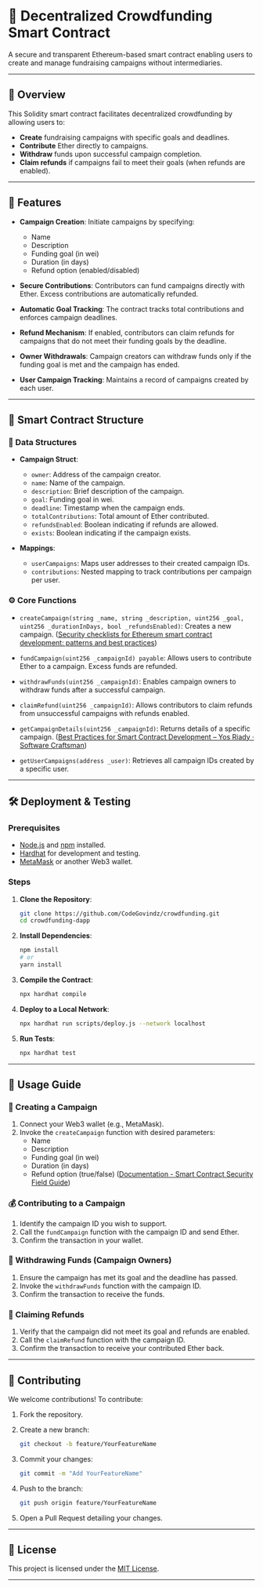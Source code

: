 # 📢 Decentralized Crowdfunding Smart Contract

A secure and transparent Ethereum-based smart contract enabling users to create and manage fundraising campaigns without intermediaries.

---

## 🚀 Overview

This Solidity smart contract facilitates decentralized crowdfunding by allowing users to:

- **Create** fundraising campaigns with specific goals and deadlines.
- **Contribute** Ether directly to campaigns.
- **Withdraw** funds upon successful campaign completion.
- **Claim refunds** if campaigns fail to meet their goals (when refunds are enabled).

---

## 🔧 Features

- **Campaign Creation**: Initiate campaigns by specifying:
  - Name
  - Description
  - Funding goal (in wei)
  - Duration (in days)
  - Refund option (enabled/disabled)

- **Secure Contributions**: Contributors can fund campaigns directly with Ether. Excess contributions are automatically refunded.

- **Automatic Goal Tracking**: The contract tracks total contributions and enforces campaign deadlines.

- **Refund Mechanism**: If enabled, contributors can claim refunds for campaigns that do not meet their funding goals by the deadline.

- **Owner Withdrawals**: Campaign creators can withdraw funds only if the funding goal is met and the campaign has ended.

- **User Campaign Tracking**: Maintains a record of campaigns created by each user.

---

## 🧱 Smart Contract Structure

### 📁 Data Structures

- **Campaign Struct**:
  - `owner`: Address of the campaign creator.
  - `name`: Name of the campaign.
  - `description`: Brief description of the campaign.
  - `goal`: Funding goal in wei.
  - `deadline`: Timestamp when the campaign ends.
  - `totalContributions`: Total amount of Ether contributed.
  - `refundsEnabled`: Boolean indicating if refunds are allowed.
  - `exists`: Boolean indicating if the campaign exists.

- **Mappings**:
  - `userCampaigns`: Maps user addresses to their created campaign IDs.
  - `contributions`: Nested mapping to track contributions per campaign per user.

### ⚙️ Core Functions

- `createCampaign(string _name, string _description, uint256 _goal, uint256 _durationInDays, bool _refundsEnabled)`: Creates a new campaign. ([Security checklists for Ethereum smart contract development: patterns and best practices](https://arxiv.org/abs/2008.04761?utm_source=chatgpt.com))

- `fundCampaign(uint256 _campaignId) payable`: Allows users to contribute Ether to a campaign. Excess funds are refunded.

- `withdrawFunds(uint256 _campaignId)`: Enables campaign owners to withdraw funds after a successful campaign.

- `claimRefund(uint256 _campaignId)`: Allows contributors to claim refunds from unsuccessful campaigns with refunds enabled.

- `getCampaignDetails(uint256 _campaignId)`: Returns details of a specific campaign. ([Best Practices for Smart Contract Development – Yos Riady · Software Craftsman](https://yos.io/2019/11/10/smart-contract-development-best-practices/?utm_source=chatgpt.com))

- `getUserCampaigns(address _user)`: Retrieves all campaign IDs created by a specific user.

---

## 🛠️ Deployment & Testing

### Prerequisites

- [Node.js](https://nodejs.org/) and [npm](https://www.npmjs.com/) installed.
- [Hardhat](https://hardhat.org/) for development and testing.
- [MetaMask](https://metamask.io/) or another Web3 wallet.

### Steps

1. **Clone the Repository**:
   ```bash
   git clone https://github.com/CodeGovindz/crowdfunding.git
   cd crowdfunding-dapp
   ```


2. **Install Dependencies**:
   ```bash
   npm install
   # or
   yarn install
   ```


3. **Compile the Contract**:
   ```bash
   npx hardhat compile
   ```


4. **Deploy to a Local Network**:
   ```bash
   npx hardhat run scripts/deploy.js --network localhost
   ```


5. **Run Tests**:
   ```bash
   npx hardhat test
   ```


---

## 📄 Usage Guide

### 📝 Creating a Campaign

1. Connect your Web3 wallet (e.g., MetaMask).
2. Invoke the `createCampaign` function with desired parameters:
   - Name
   - Description
   - Funding goal (in wei)
   - Duration (in days)
   - Refund option (true/false) ([Documentation - Smart Contract Security Field Guide](https://scsfg.io/developers/documentation/?utm_source=chatgpt.com))

### 💰 Contributing to a Campaign

1. Identify the campaign ID you wish to support.
2. Call the `fundCampaign` function with the campaign ID and send Ether.
3. Confirm the transaction in your wallet.

### 🏦 Withdrawing Funds (Campaign Owners)

1. Ensure the campaign has met its goal and the deadline has passed.
2. Invoke the `withdrawFunds` function with the campaign ID.
3. Confirm the transaction to receive the funds.

### 🔄 Claiming Refunds

1. Verify that the campaign did not meet its goal and refunds are enabled.
2. Call the `claimRefund` function with the campaign ID.
3. Confirm the transaction to receive your contributed Ether back.

---

## 🤝 Contributing

We welcome contributions! To contribute:

1. Fork the repository.
2. Create a new branch:
   ```bash
   git checkout -b feature/YourFeatureName
   ```


3. Commit your changes:
   ```bash
   git commit -m "Add YourFeatureName"
   ```


4. Push to the branch:
   ```bash
   git push origin feature/YourFeatureName
   ```


5. Open a Pull Request detailing your changes.

---

## 📜 License

This project is licensed under the [MIT License](LICENSE).

---
